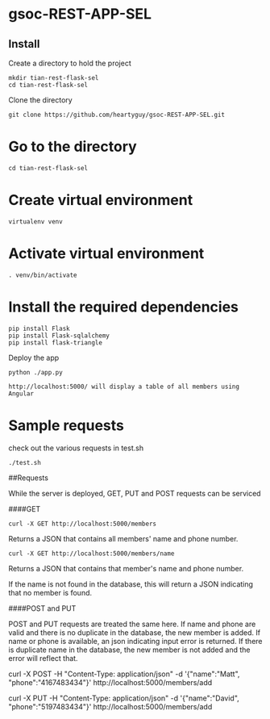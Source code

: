 # gsoc-REST-APP-SEL

## Install

Create a directory to hold the project

    mkdir tian-rest-flask-sel
    cd tian-rest-flask-sel

Clone the directory 

    git clone https://github.com/heartyguy/gsoc-REST-APP-SEL.git

# Go to the directory 

    cd tian-rest-flask-sel
  
# Create virtual environment

    virtualenv venv

# Activate virtual environment

    . venv/bin/activate
  
# Install the required dependencies

    pip install Flask
    pip install Flask-sqlalchemy
    pip install flask-triangle 
    

Deploy the app

    python ./app.py
   
    http://localhost:5000/ will display a table of all members using Angular
   


# Sample requests

check out the various requests in test.sh

    ./test.sh 

##Requests

While the server is deployed, GET, PUT and POST requests can be serviced

####GET

    curl -X GET http://localhost:5000/members

Returns a JSON that contains all members' name and phone number.

    curl -X GET http://localhost:5000/members/name

Returns a JSON that contains that member's name and phone number.

If the name is not found in the database, this will return a JSON indicating that no member is found.

####POST and PUT

POST and PUT requests are treated the same here. If name and phone are valid and there is no duplicate in the database, the new member is added. If name or phone is available, an json indicating input error is returned. If there is duplicate name in the database, the new member is not added and the error will reflect that.

curl -X POST -H "Content-Type: application/json" -d '{"name":"Matt", "phone":"4167483434"}' http://localhost:5000/members/add

curl -X PUT -H "Content-Type: application/json" -d '{"name":"David", "phone":"5197483434"}' http://localhost:5000/members/add








